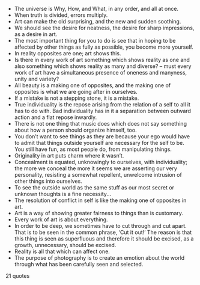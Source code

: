  - The universe is Why, How, and What, in any order, and all at once.
 - When truth is divided, errors multiply.
 - Art can make the old surprising, and the new and sudden soothing.
 - We should see the desire for neatness, the desire for sharp impressions, as a desire in art.
 - The most important thing for you to do is see that in hoping to be affected by other things as fully as possible, you become more yourself.
 - In reality opposites are one; art shows this.
 - Is there in every work of art something which shows reality as one and also something which shows reality as many and diverse? – must every work of art have a simultaneous presence of oneness and manyness, unity and variety?
 - All beauty is a making one of opposites, and the making one of opposites is what we are going after in ourselves.
 - If a mistake is not a stepping stone, it is a mistake.
 - True individuality is the repose arising from the relation of a self to all it has to do with. Bad individuality has in it a separation between outward action and a flat repose inwardly.
 - There is not one thing that music does which does not say something about how a person should organize himself, too.
 - You don’t want to see things as they are because your ego would have to admit that things outside yourself are necessary for the self to be. You still have fun, as most people do, from manipulating things.
 - Originality in art puts charm where it wasn’t.
 - Concealment is equated, unknowingly to ourselves, with individuality; the more we conceal the more it seems we are asserting our very personality, resisting a somewhat repellent, unwelcome intrusion of other things into ourselves.
 - To see the outside world as the same stuff as our most secret or unknown thoughts is a fine necessity...
 - The resolution of conflict in self is like the making one of opposites in art.
 - Art is a way of showing greater fairness to things than is customary.
 - Every work of art is about everything.
 - In order to be deep, we sometimes have to cut through and cut apart. That is to be seen in the common phrase, ‘Cut it out!’ The reason is that this thing is seen as superfluous and therefore it should be excised, as a growth, unnecessary, should be excised.
 - Reality is all that which can affect one.
 - The purpose of photography is to create an emotion about the world through what has been carefully seen and selected.

21 quotes